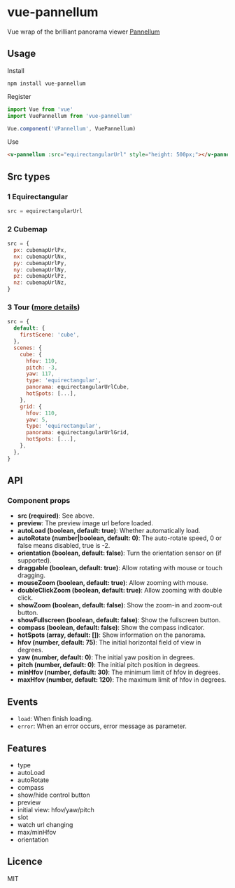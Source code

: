 # vue-pannellum

Vue wrap of the brilliant panorama viewer [Pannellum](https://pannellum.org/)

## Usage

Install

```
npm install vue-pannellum
```

Register

```js
import Vue from 'vue'
import VuePannellum from 'vue-pannellum'

Vue.component('VPannellum', VuePannellum)
```

Use

```html
<v-pannellum :src="equirectangularUrl" style="height: 500px;"></v-pannellum>
```

## Src types

### 1 Equirectangular

```js
src = equirectangularUrl
```

### 2 Cubemap

```js
src = {
  px: cubemapUrlPx,
  nx: cubemapUrlNx,
  py: cubemapUrlPy,
  ny: cubemapUrlNy,
  pz: cubemapUrlPz,
  nz: cubemapUrlNz,
}
```

### 3 Tour ([more details](https://pannellum.org/documentation/examples/tour/))

```js
src = {
  default: {
    firstScene: 'cube',
  },
  scenes: {
    cube: {
      hfov: 110,
      pitch: -3,
      yaw: 117,
      type: 'equirectangular',
      panorama: equirectangularUrlCube,
      hotSpots: [...],
    },
    grid: {
      hfov: 110,
      yaw: 5,
      type: 'equirectangular',
      panorama: equirectangularUrlGrid,
      hotSpots: [...],
    },
  },
}
```

## API

### Component props

- **src (required)**: See above.
- **preview**: The preview image url before loaded.
- **autoLoad (boolean, default: true)**: Whether automatically load.
- **autoRotate (number|boolean, default: 0)**: The auto-rotate speed, 0 or false means disabled, true is -2.
- **orientation (boolean, default: false)**: Turn the orientation sensor on (if supported).
- **draggable (boolean, default: true)**: Allow rotating with mouse or touch dragging.
- **mouseZoom (boolean, default: true)**: Allow zooming with mouse.
- **doubleClickZoom (boolean, default: true)**: Allow zooming with double click.
- **showZoom (boolean, default: false)**: Show the zoom-in and zoom-out button.
- **showFullscreen (boolean, default: false)**: Show the fullscreen button.
- **compass (boolean, default: false)**: Show the compass indicator.
- **hotSpots (array, default: [])**: Show information on the panorama.
- **hfov (number, default: 75)**: The initial horizontal field of view in degrees.
- **yaw (number, default: 0)**: The initial yaw position in degrees.
- **pitch (number, default: 0)**: The initial pitch position in degrees.
- **minHfov (number, default: 30)**: The minimum limit of hfov in degrees.
- **maxHfov (number, default: 120)**: The maximum limit of hfov in degrees.

## Events

- `load`: When finish loading.
- `error`: When an error occurs, error message as parameter.

## Features

- type
- autoLoad
- autoRotate
- compass
- show/hide control button
- preview
- initial view: hfov/yaw/pitch
- slot
- watch url changing
- max/minHfov
- orientation

## Licence

MIT
